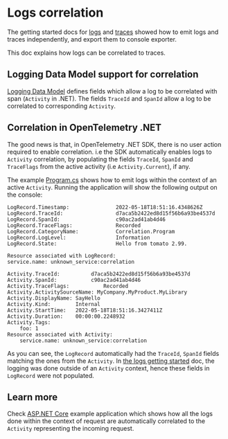 # Logs correlation

The getting started docs for [logs](../getting-started-console/README.md) and
[traces](../../trace/getting-started-console/README.md) showed how to emit logs
and traces independently, and export them to console exporter.

This doc explains how logs can be correlated to traces.

## Logging Data Model support for correlation

[Logging Data
Model](https://github.com/open-telemetry/opentelemetry-specification/blob/main/specification/logs/data-model.md#trace-context-fields)
defines fields which allow a log to be correlated with span (`Activity` in
.NET). The fields `TraceId` and `SpanId` allow a log to be correlated to
corresponding `Activity`.

## Correlation in OpenTelemetry .NET

The good news is that, in OpenTelemetry .NET SDK, there is no user action
required to enable correlation. i.e the SDK automatically enables logs to
`Activity` correlation, by populating the fields `TraceId`, `SpanId` and
`TraceFlags` from the active activity (i.e `Activity.Current`), if
any.

The example [Program.cs](./Program.cs) shows how to emit logs within the context
of an active `Activity`. Running the application will show the following output
on the console:

```text
LogRecord.Timestamp:               2022-05-18T18:51:16.4348626Z
LogRecord.TraceId:                 d7aca5b2422ed8d15f56b6a93be4537d
LogRecord.SpanId:                  c90ac2ad41ab4d46
LogRecord.TraceFlags:              Recorded
LogRecord.CategoryName:            Correlation.Program
LogRecord.LogLevel:                Information
LogRecord.State:                   Hello from tomato 2.99.

Resource associated with LogRecord:
service.name: unknown_service:correlation

Activity.TraceId:          d7aca5b2422ed8d15f56b6a93be4537d
Activity.SpanId:           c90ac2ad41ab4d46
Activity.TraceFlags:           Recorded
Activity.ActivitySourceName: MyCompany.MyProduct.MyLibrary
Activity.DisplayName: SayHello
Activity.Kind:        Internal
Activity.StartTime:   2022-05-18T18:51:16.3427411Z
Activity.Duration:    00:00:00.2248932
Activity.Tags:
    foo: 1
Resource associated with Activity:
    service.name: unknown_service:correlation
```

As you can see, the `LogRecord` automatically had the `TraceId`, `SpanId` fields
matching the ones from the `Activity`. In [the logs getting
started](../getting-started-console/README.md) doc, the logging was done outside
of an `Activity` context, hence these fields in `LogRecord` were not populated.

## Learn more

Check [ASP.NET Core](../../../examples/AspNetCore/README.md) example application
which shows how all the logs done within the context of request are
automatically correlated to the `Activity` representing the incoming request.
